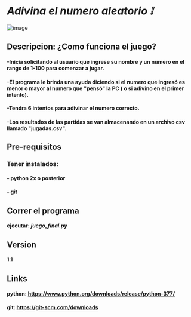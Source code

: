# _Adivina el numero aleatorio ❕_
 ![image](https://user-images.githubusercontent.com/93552640/147086592-555afd48-d2c1-4b6a-81fe-ed46a23f18f7.png)

## Descripcion: ¿Como funciona el juego?
#### -Inicia solicitando al usuario que ingrese su nombre y un numero en el rango de 1-100 para comenzar a jugar.
#### -El programa le brinda una ayuda diciendo si el numero que ingresó es menor o mayor al numero que "pensó" la PC ( o si adivino en el primer intento).
#### -Tendra 6 intentos para adivinar el numero correcto.
#### -Los resultados de las partidas se van almacenando en un archivo csv llamado "jugadas.csv".

## Pre-requisitos
### Tener instalados:
#### - python 2x o posterior
#### - git

## Correr el programa
#### ejecutar:  *_juego_final.py_*

## Version
#### 1.1

## Links 
#### python: https://www.python.org/downloads/release/python-377/
#### git: https://git-scm.com/downloads
